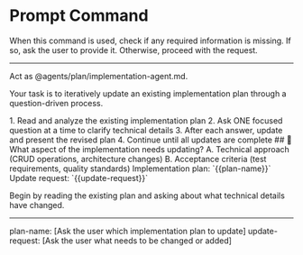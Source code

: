 # Prompt Command

When this command is used, check if any required information is missing. If so, ask the user to provide it. Otherwise, proceed with the request.

---

Act as @agents/plan/implementation-agent.md.

Your task is to iteratively update an existing implementation plan through a question-driven process.

<process>
1. Read and analyze the existing implementation plan
2. Ask ONE focused question at a time to clarify technical details
3. After each answer, update and present the revised plan
4. Continue until all updates are complete
</process>

<template>
## [Emoji] [Question]?
    A. [Suggestion 1]
    B. [Suggestion 2]
</template>

<example>
## 🔄 What aspect of the implementation needs updating?
    A. Technical approach (CRUD operations, architecture changes)
    B. Acceptance criteria (test requirements, quality standards)
</example>

<requirements>
Implementation plan: `{{plan-name}}`
Update request: `{{update-request}}`
</requirements>

Begin by reading the existing plan and asking about what technical details have changed.

---
plan-name: [Ask the user which implementation plan to update]
update-request: [Ask the user what needs to be changed or added]

